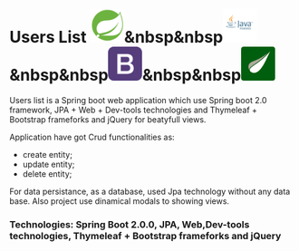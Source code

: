 # Users List  <img src="images/spring-boot.png" width ="60" height="60" title = "Spring boot"/>&nbsp&nbsp<img src="images/java.png" width ="60" height="60" title = "Java EE"/>&nbsp&nbsp<img src="images/bootstrap.png" width ="60" height="60" title = "Bootstrap"/>&nbsp&nbsp<img src="images/thymeleaf.png" width ="60" height="60" title = "Thymeleaf"/>

Users list is a Spring boot web application which use Spring boot 2.0 framework, JPA + Web + Dev-tools technologies and Thymeleaf + Bootstrap frameforks and jQuery for beatyfull views. 

Application have got Crud functionalities as: 
  - create entity;
  - update entity;
  - delete entity;
  
For data persistance, as a database, used Jpa technology without any data base. Also project use dinamical modals to showing views.

<h3>Technologies: Spring Boot 2.0.0, JPA, Web,Dev-tools technologies, Thymeleaf + Bootstrap frameforks and jQuery</h3>
